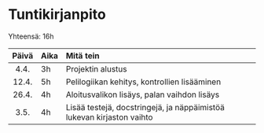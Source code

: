 # Tuntikirjanpito

Yhteensä: 16h

| Päivä | Aika | Mitä tein |
| :----:|:-----| :----------|
| 4.4. | 3h    | Projektin alustus |
| 12.4. | 5h | Pelilogiikan kehitys, kontrollien lisääminen |
| 26.4. | 4h | Aloitusvalikon lisäys, palan vaihdon lisäys |
| 3.5. | 4h | Lisää testejä, docstringejä, ja näppäimistöä lukevan kirjaston vaihto |
